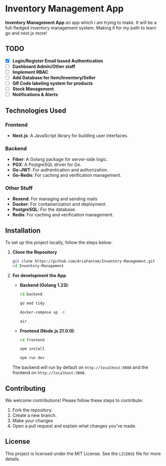 # Inventory Management App

**Inventory Management App** an app which i am trying to make. It will be a full-fledged inventory management system. Making it for my path to learn go and next.js more!


## TODO

- [x] **Login/Register Email based Authentication**
- [ ] **Dashboard Admin/Other staff**
- [ ] **Implement RBAC**
- [ ] **Add Database for Item/Inventory/Seller**
- [ ] **QR Code labeling system for products**
- [ ] **Stock Management**
- [ ] **Notifications & Alerts**

## Technologies Used

### Frontend
- **Next.js**: A JavaScript library for building user interfaces.

### Backend
- **Fiber**: A Golang package for server-side logic.
- **PGX**: A PostgreSQL driver for Go.
- **Go-JWT**: For authentication and authorization.
- **Go-Redis**: For caching and verification management.

### Other Stuff
- **Resend**: For managing and sending mails
- **Docker**: For containerization and deployment.
- **PostgreSQL**: For the database.
- **Redis**: For caching and verification management.

## Installation

To set up this project locally, follow the steps below:

1. **Clone the Repository**
    ```bash
    git clone https://github.com/AriaFantom/Inventory-Management.git
    cd Inventory-Management
    ```


4. **For development the App**

    - **Backend (Golang 1.23)**:
      ```bash
      cd backend
      ```
      ```bash
      go mod tidy
      ```
      ```bash
      docker-compose up -d
      ```
      ```bash
      air
      ```

    - **Frontend (Node.js 21.0.0)**:
      ```bash
      cd frontend
      ```
      ```bash
      npm install
      ```
      ```bash
      npm run dev
      ```

    The backend will run by default on `http://localhost:8080` and the frontend on `http://localhost:3000`.


## Contributing

We welcome contributions! Please follow these steps to contribute:

1. Fork the repository.
2. Create a new branch.
3. Make your changes
4. Open a pull request and explain what changes you’ve made.

## License

This project is licensed under the MIT License. See the `LICENSE` file for more details.